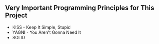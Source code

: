 ## Very Important Programming Principles for This Project
- KISS - Keep It Simple, Stupid
- YAGNI - You Aren't Gonna Need It
- SOLID